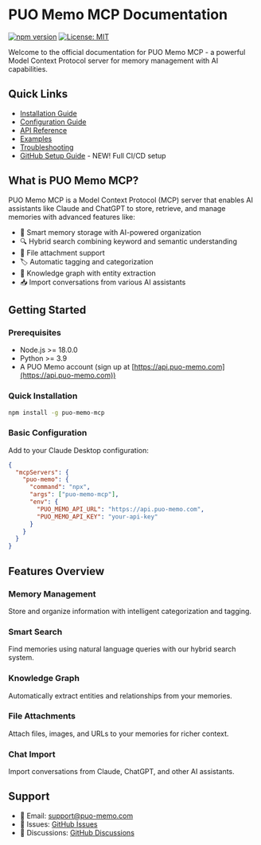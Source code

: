 # PUO Memo MCP Documentation

[![npm version](https://badge.fury.io/js/puo-memo-mcp.svg)](https://www.npmjs.com/package/puo-memo-mcp)
[![License: MIT](https://img.shields.io/badge/License-MIT-yellow.svg)](https://opensource.org/licenses/MIT)

Welcome to the official documentation for PUO Memo MCP - a powerful Model Context Protocol server for memory management with AI capabilities.

## Quick Links

- [Installation Guide](./installation.md)
- [Configuration Guide](./configuration.md)
- [API Reference](./api-reference.md)
- [Examples](./examples.md)
- [Troubleshooting](./troubleshooting.md)
- [GitHub Setup Guide](./GITHUB_SETUP_GUIDE.md) - NEW! Full CI/CD setup

## What is PUO Memo MCP?

PUO Memo MCP is a Model Context Protocol (MCP) server that enables AI assistants like Claude and ChatGPT to store, retrieve, and manage memories with advanced features like:

- 🧠 Smart memory storage with AI-powered organization
- 🔍 Hybrid search combining keyword and semantic understanding
- 📎 File attachment support
- 🏷️ Automatic tagging and categorization
- 🔗 Knowledge graph with entity extraction
- 📥 Import conversations from various AI assistants

## Getting Started

### Prerequisites

- Node.js >= 18.0.0
- Python >= 3.9
- A PUO Memo account (sign up at [https://api.puo-memo.com](https://api.puo-memo.com))

### Quick Installation

```bash
npm install -g puo-memo-mcp
```

### Basic Configuration

Add to your Claude Desktop configuration:

```json
{
  "mcpServers": {
    "puo-memo": {
      "command": "npx",
      "args": ["puo-memo-mcp"],
      "env": {
        "PUO_MEMO_API_URL": "https://api.puo-memo.com",
        "PUO_MEMO_API_KEY": "your-api-key"
      }
    }
  }
}
```

## Features Overview

### Memory Management
Store and organize information with intelligent categorization and tagging.

### Smart Search
Find memories using natural language queries with our hybrid search system.

### Knowledge Graph
Automatically extract entities and relationships from your memories.

### File Attachments
Attach files, images, and URLs to your memories for richer context.

### Chat Import
Import conversations from Claude, ChatGPT, and other AI assistants.

## Support

- 📧 Email: support@puo-memo.com
- 🐛 Issues: [GitHub Issues](https://github.com/coladapo/puo-memo-mcp/issues)
- 💬 Discussions: [GitHub Discussions](https://github.com/coladapo/puo-memo-mcp/discussions)
